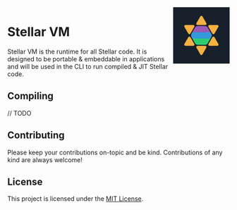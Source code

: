 <img src="./asset/stellar.png" align="right" width="128px" alt="Stellar Icon"/>

# Stellar VM
Stellar VM is the runtime for all Stellar code. It is designed to be portable & embeddable in applications and will be used in the CLI to run compiled & JIT Stellar code.

## Compiling
// TODO

## Contributing
Please keep your contributions on-topic and be kind. Contributions of any kind are always welcome!

## License
This project is licensed under the [MIT License](LICENSE).
